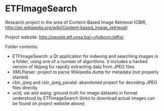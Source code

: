 ETFImageSearch
==============

Research project in the area of Content-Based Image Retrieval (CBIR, http://en.wikipedia.org/wiki/Content-based_image_retrieval) 

Project website: http://people.etf.unsa.ba/~vljubovic/etfis/

Folder contents:
- ETFImageSearch: a Qt application for indexing and searching images in a folder, using one of a number of algorithms. It includes a hacked version of libjpeg for rapidly extracting data from JPEG files
- XMLParser: project to parse Wikipedia dump for metadata (not properly started)
- cbir_jpeg and cbir_jpeg_paralel: abandoned project for decoding JPEG files directly
- ucid, uw and wang: ground truth for image datasets in format understood by ETFImageSearch (links to download actual images can be found on project website above)
